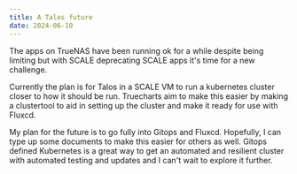 ```yaml
---
title: A Talos future
date: 2024-06-10
---
```

The apps on TrueNAS have been running ok for a while despite being limiting but with SCALE deprecating SCALE apps it's time for a new challenge.

Currently the plan is for Talos in a SCALE VM to run a kubernetes cluster closer to how it should be run. Truecharts aim to make this easier by making a clustertool to aid in setting up the cluster and make it ready for use with Fluxcd.

My plan for the future is to go fully into Gitops and Fluxcd. Hopefully, I can type up some documents to make this easier for others as well. Gitops defined Kubernetes is a great way to get an automated and resilient cluster with automated testing and updates and I can't wait to explore it further.
